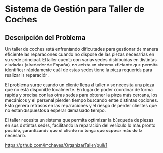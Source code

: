 # Sistema de Gestión para Taller de Coches

## Descripción del Problema
Un taller de coches está enfrentando dificultades para gestionar de manera eficiente las reparaciones cuando no dispone de las piezas necesarias en su sede principal. El taller cuenta con varias sedes distribuidas en distintas ciudades (alrededor de España), no existe un sistema eficiente que permita identificar rápidamente cuál de estas sedes tiene la pieza requerida para realizar la reparación.

El problema surge cuando un cliente llega al taller y se necesita una pieza que no está disponible localmente. En lugar de poder coordinar de forma rápida y precisa con las otras sedes para obtener la pieza más cercana, los mecánicos y el personal pierden tiempo buscando entre distintas opciones. Esto genera retrasos en las reparaciones y el riesgo de perder clientes que no están dispuestos a esperar demasiado tiempo.

El taller necesita un sistema que permita optimizar la búsqueda de piezas en sus distintas sedes, facilitando la reparación del vehículo lo más pronto posible, garantizando que el cliente no tenga que esperar más de lo necesario.

https://github.com/lmchaves/OrganizarTaller/pull/1
